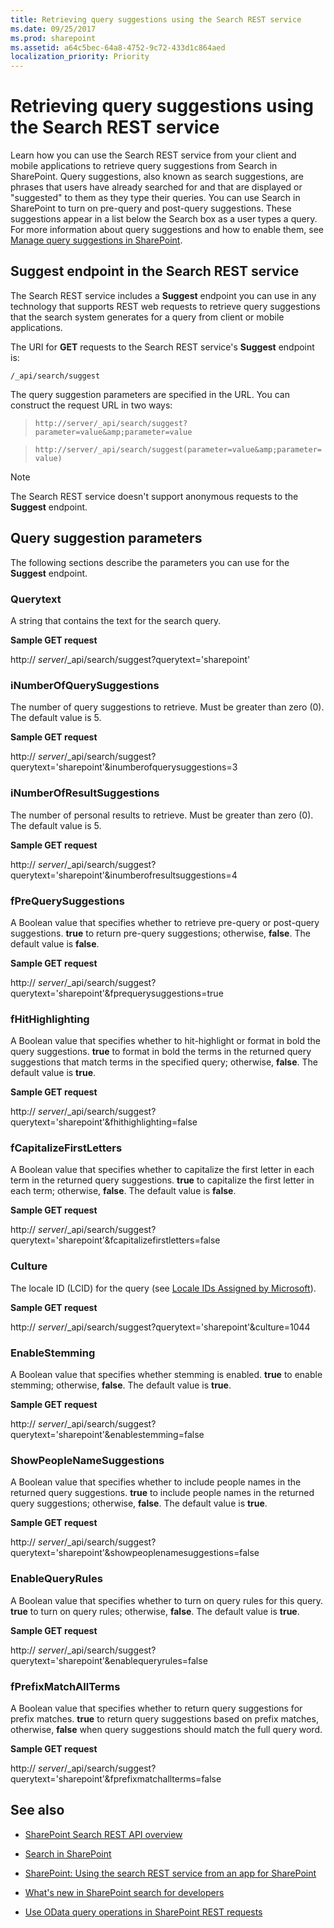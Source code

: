 ```yaml
---
title: Retrieving query suggestions using the Search REST service
ms.date: 09/25/2017
ms.prod: sharepoint
ms.assetid: a64c5bec-64a8-4752-9c72-433d1c864aed
localization_priority: Priority
---
```



# Retrieving query suggestions using the Search REST service
Learn how you can use the Search REST service from your client and mobile applications to retrieve query suggestions from Search in SharePoint.
Query suggestions, also known as search suggestions, are phrases that users have already searched for and that are displayed or "suggested" to them as they type their queries. You can use Search in SharePoint to turn on pre-query and post-query suggestions. These suggestions appear in a list below the Search box as a user types a query. For more information about query suggestions and how to enable them, see  [Manage query suggestions in SharePoint](http://technet.microsoft.com/library/jj721441.aspx).
  
    
    


## Suggest endpoint in the Search REST service
<a name="bk_SuggestEndpoint"> </a>

The Search REST service includes a **Suggest** endpoint you can use in any technology that supports REST web requests to retrieve query suggestions that the search system generates for a query from client or mobile applications.
  
    
    
The URI for **GET** requests to the Search REST service's **Suggest** endpoint is:
  
    
    
 `/_api/search/suggest`
  
    
    
The query suggestion parameters are specified in the URL. You can construct the request URL in two ways:
  
    
    


  
    
    
>  `http://server/_api/search/suggest?parameter=value&amp;parameter=value`
    
  

  
    
    
>  `http://server/_api/search/suggest(parameter=value&amp;parameter=value)`
    
  
> [!NOTE]
> The Search REST service doesn't support anonymous requests to the **Suggest** endpoint.
  
    
    


## Query suggestion parameters
<a name="bk_SuggestParameters"> </a>

The following sections describe the parameters you can use for the **Suggest** endpoint.
  
    
    

### Querytext

A string that contains the text for the search query.
  
    
    
 **Sample GET request**
  
    
    
http:// _server_/_api/search/suggest?querytext='sharepoint'
  
    
    

### iNumberOfQuerySuggestions

The number of query suggestions to retrieve. Must be greater than zero (0). The default value is 5.
  
    
    
 **Sample GET request**
  
    
    
http:// _server_/_api/search/suggest?querytext='sharepoint'&amp;inumberofquerysuggestions=3
  
    
    

### iNumberOfResultSuggestions

The number of personal results to retrieve. Must be greater than zero (0). The default value is 5.
  
    
    
 **Sample GET request**
  
    
    
http:// _server_/_api/search/suggest?querytext='sharepoint'&amp;inumberofresultsuggestions=4
  
    
    

### fPreQuerySuggestions

A Boolean value that specifies whether to retrieve pre-query or post-query suggestions. **true** to return pre-query suggestions; otherwise, **false**. The default value is **false**.
  
    
    
 **Sample GET request**
  
    
    
http:// _server_/_api/search/suggest?querytext='sharepoint'&amp;fprequerysuggestions=true
  
    
    

### fHitHighlighting

A Boolean value that specifies whether to hit-highlight or format in bold the query suggestions. **true** to format in bold the terms in the returned query suggestions that match terms in the specified query; otherwise, **false**. The default value is **true**.
  
    
    
 **Sample GET request**
  
    
    
http:// _server_/_api/search/suggest?querytext='sharepoint'&amp;fhithighlighting=false
  
    
    

### fCapitalizeFirstLetters

A Boolean value that specifies whether to capitalize the first letter in each term in the returned query suggestions. **true** to capitalize the first letter in each term; otherwise, **false**. The default value is **false**.
  
    
    
 **Sample GET request**
  
    
    
http:// _server_/_api/search/suggest?querytext='sharepoint'&amp;fcapitalizefirstletters=false
  
    
    

### Culture

The locale ID (LCID) for the query (see  [Locale IDs Assigned by Microsoft](http://msdn.microsoft.com/goglobal/bb964664.aspx)).
  
    
    
 **Sample GET request**
  
    
    
http:// _server_/_api/search/suggest?querytext='sharepoint'&amp;culture=1044
  
    
    

### EnableStemming

A Boolean value that specifies whether stemming is enabled. **true** to enable stemming; otherwise, **false**. The default value is **true**.
  
    
    
 **Sample GET request**
  
    
    
http:// _server_/_api/search/suggest?querytext='sharepoint'&amp;enablestemming=false
  
    
    

### ShowPeopleNameSuggestions

A Boolean value that specifies whether to include people names in the returned query suggestions. **true** to include people names in the returned query suggestions; otherwise, **false**. The default value is **true**.
  
    
    
 **Sample GET request**
  
    
    
http:// _server_/_api/search/suggest?querytext='sharepoint'&amp;showpeoplenamesuggestions=false
  
    
    

### EnableQueryRules

A Boolean value that specifies whether to turn on query rules for this query. **true** to turn on query rules; otherwise, **false**. The default value is **true**.
  
    
    
 **Sample GET request**
  
    
    
http:// _server_/_api/search/suggest?querytext='sharepoint'&amp;enablequeryrules=false
  
    
    

### fPrefixMatchAllTerms

A Boolean value that specifies whether to return query suggestions for prefix matches. **true** to return query suggestions based on prefix matches, otherwise, **false** when query suggestions should match the full query word.
  
    
    
 **Sample GET request**
  
    
    
http:// _server_/_api/search/suggest?querytext='sharepoint'&amp;fprefixmatchallterms=false
  
    
    

## See also
<a name="bk_addresources"> </a>


-  [SharePoint Search REST API overview](sharepoint-search-rest-api-overview.md)
    
  
-  [Search in SharePoint](search-in-sharepoint.md)
    
  
-  [SharePoint: Using the search REST service from an app for SharePoint](http://code.msdn.microsoft.com/sharepoint/SharePoint-2013-Perform-a-1bf3e87d)
    
  
-  [What's new in SharePoint search for developers](what-s-new-in-sharepoint-search-for-developers.md)
    
  
-  [Use OData query operations in SharePoint REST requests](http://msdn.microsoft.com/library/d4b5c277-ed50-420c-8a9b-860342284b72%28Office.15%29.aspx)
    
  

  
    
    

